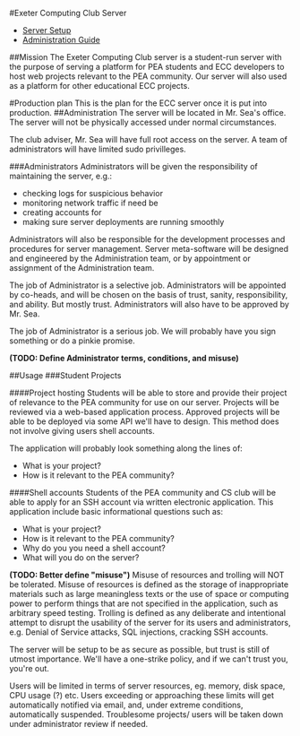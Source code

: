 #Exeter Computing Club Server
 - [Server Setup](https://github.com/Exeter/brainstorm/blob/master/Server/setup.md)
 - [Administration Guide](https://github.com/Exeter/brainstorm/blob/master/Server/administration.md)

##Mission
The Exeter Computing Club server is a student-run server with the purpose of serving a platform for PEA students and ECC developers to host web projects relevant to the PEA community. Our server will also used as a platform for other educational ECC projects.

#Production plan
This is the plan for the ECC server once it is put into production.
##Administration
The server will be located in Mr. Sea's office. The server will not be physically accessed under normal circumstances.

The club adviser, Mr. Sea will have full root access on the server. A team of administrators will have limited sudo privilleges.

###Administrators
Administrators will be given the responsibility of maintaining the server, e.g.:
- checking logs for suspicious behavior
- monitoring network traffic if need be
- creating accounts for
- making sure server deployments are running smoothly

Administrators will also be responsible for the development processes and procedures for server management. Server meta-software will be designed and engineered by the Administration team, or by appointment or assignment of the Administration team.

The job of Administrator is a selective job. Administrators will be appointed by co-heads, and will be chosen on the basis of trust, sanity, responsibility, and ability. But mostly trust. Administrators will also have to be approved by Mr. Sea.

The job of Administrator is a serious job. We will probably have you sign something or do a pinkie promise.

__(TODO: Define Administrator terms, conditions, and misuse)__

##Usage
###Student Projects

####Project hosting
Students will be able to store and provide their project of relevance to the PEA community for use on our server.
Projects will be reviewed via a web-based application process. Approved projects will be able to be deployed via some API we'll have to design. This method does not involve giving users shell accounts.

The application will probably look something along the lines of:
 - What is your project?
 - How is it relevant to the PEA community?
	
####Shell accounts
Students of the PEA community and CS club will be able to apply for an SSH account via written electronic application. This application include basic informational questions such as:
 - What is your project?
 - How is it relevant to the PEA community?
 - Why do you you need a shell account?
 - What will you do on the server?

__(TODO: Better define "misuse")__
Misuse of resources and trolling will NOT be tolerated. Misuse of resources is defined as the storage of inappropriate materials such as large meaningless texts or the use of space or computing power to perform things that are not specified in the application, such as arbitrary speed testing. Trolling is defined as any deliberate and intentional attempt to disrupt the usability of the server for its users and administrators, e.g. Denial of Service attacks, SQL injections, cracking SSH accounts.

The server will be setup to be as secure as possible, but trust is still of utmost importance. We'll have a one-strike policy, and if we can't trust you, you're out.

Users will be limited in terms of server resources, eg. memory, disk space, CPU usage (?) etc. Users exceeding or approaching these limits will get automatically notified via email, and, under extreme conditions, automatically suspended. Troublesome projects/ users will be taken down under administrator review if needed.
